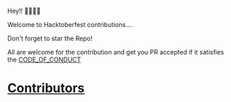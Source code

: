 Hey!! 🤙🏻🤙🏻

Welcome to Hacktoberfest contributions....

Don't forget to star the Repo! 

All are welcome for the contribution and get you PR accepted if it satisfies the [CODE_OF_CONDUCT](https://github.com/InvisiblePro/Hacktoberfest-2022/blob/main/CODE_OF_CONDUCT.md)



<h1>

 [Contributors](https://api.github.com/repos/InvisiblePro/Hacktoberfest-2022/contributors)

</h1>

